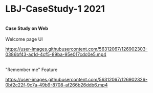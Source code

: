 # LBJ-CaseStudy-1 2021
<br>
<b>Case Study on Web</b><br><br>
Welcome page UI<br>

https://user-images.githubusercontent.com/56312067/126902303-0386bf43-ac1d-4cf5-89ba-95e017cdc0e5.mp4


<br>
"Remember me" Feature


https://user-images.githubusercontent.com/56312067/126902326-0bf2c22f-9c7a-49b9-8708-af266b26ddb6.mp4




